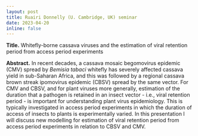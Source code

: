 ```yaml
---
layout: post
title: Ruairi Donnelly (U. Cambridge, UK) seminar
date: 2023-04-20
inline: false
---
```


**Title.** Whitefly-borne cassava viruses and the estimation of viral retention period from access period experiments

**Abstract.** In recent decades, a cassava mosaic begomovirus  epidemic (CMV) spread by *Bemisia tabaci* whitefly has  severely affected cassava yield in sub-Saharan Africa, and this was followed by a regional cassava brown streak ipomovirus epidemic (CBSV) spread by the same vector. For CMV and CBSV, and for plant viruses more generally, estimation of the duration that a pathogen is retained in an insect vector - i.e., viral retention period - is important for understanding plant virus epidemiology. This is typically investigated in access period experiments in which the duration of access of insects to plants is experimentally varied. In this presentation I will discuss new modelling for estimation of viral retention period from access period experiments in relation to CBSV and CMV.
